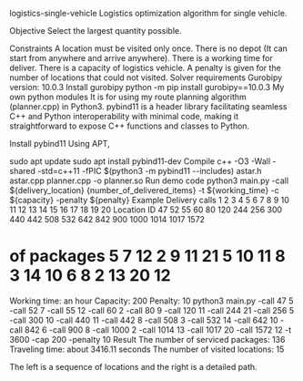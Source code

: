 logistics-single-vehicle
Logistics optimization algorithm for single vehicle.

Objective
Select the largest quantity possible.

Constraints
A location must be visited only once.
There is no depot (It can start from anywhere and arrive anywhere).
There is a working time for deliver.
There is a capacity of logistics vehicle.
A penalty is given for the number of locations that could not visited.
Solver requirements
Gurobipy version: 10.0.3
Install gurobipy
python -m pip install gurobipy==10.0.3
My own python modules
It is for using my route planning algorithm (planner.cpp) in Python3. pybind11 is a header library facilitating seamless C++ and Python interoperability with minimal code, making it straightforward to expose C++ functions and classes to Python.

Install pybind11
Using APT,

sudo apt update
sudo apt install pybind11-dev
Compile
c++ -O3 -Wall -shared -std=c++11 -fPIC $(python3 -m pybind11 --includes) astar.h astar.cpp planner.cpp -o planner.so
Run demo code
python3 main.py -call ${delivery_location} {number_of_delivered_items} -t ${working_time} -c ${capacity} -penalty ${penalty}
Example
Delivery calls
1	2	3	4	5	6	7	8	9	10	11	12	13	14	15	16	17	18	19	20
Location ID	47	52	55	60	80	120	244	256	300	440	442	508	532	642	842	900	1000	1014	1017	1572
# of packages	5	7	12	2	9	11	21	5	10	11	8	3	14	10	6	8	2	13	20	12
Working time: an hour
Capacity: 200
Penalty: 10
python3 main.py -call 47 5 -call 52 7 -call 55 12 -call 60 2 -call 80 9 -call 120 11 -call 244 21 -call 256 5 -call 300 10 -call 440 11 -call 442 8 -call 508 3 -call 532 14 -call 642 10 -call 842 6 -call 900 8 -call 1000 2 -call 1014 13 -call 1017 20 -call 1572 12 -t 3600 -cap 200 -penalty 10
Result
The number of serviced packages: 136
Traveling time: about 3416.11 seconds
The number of visited locations: 15
 

The left is a sequence of locations and the right is a detailed path.
